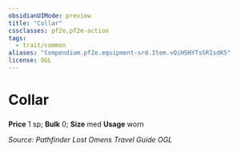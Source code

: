 ```yaml
---
obsidianUIMode: preview
title: "Collar"
cssclasses: pf2e,pf2e-action
tags:
  - trait/common
aliases: "Compendium.pf2e.equipment-srd.Item.vQiH5HYTsSRIsdK5"
license: OGL
---
```

# Collar

### 


**Price** 1 sp; 
**Bulk** 0; **Size** med
**Usage** worn



*Source: Pathfinder Lost Omens Travel Guide*
*OGL*